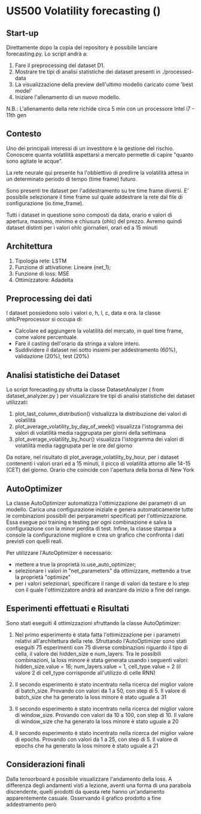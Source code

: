 # US500 Volatility forecasting ()

## Start-up

Direttamente dopo la copia del repository è possibile lanciare forecasting.py.
Lo script andrà a:

1. Fare il preprocessing del dataset D1.
2. Mostrare tre tipi di analisi statistiche dei dataset presenti in ./processed-data
3. La visualizzazione della preview dell'ultimo modello caricato come 'best model'
4. Iniziare l'allenamento di un nuovo modello.

N.B.: L'allenamento della rete richide circa 5 min con un processore Intel i7 - 11th gen

## Contesto

Uno dei principali interessi di un investitore è la gestione del rischio.
Conoscere quanta volatilità aspettarsi a mercato permette di capire "quanto sono agitate le acque".

La rete neurale qui presente ha l'obbiettivo di predirre la volatilità attesa in un determinato periodo di tempo (time frame) futuro.

Sono presenti tre dataset per l'addestramento su tre time frame diversi.
E' possibile selezionare il time frame sul quale addestrare la rete dal file di configurazione (io.time_frame).

Tutti i dataset in questione sono composti da data, orario e valori di apertura, massimo, minimo e chiusura (ohlc) del prezzo.
Avremo quindi dataset distinti per i valori ohlc giornalieri, orari ed a 15 minuti

## Architettura

1. Tipologia rete: LSTM
2. Funzione di attivatione: Lineare (net_1);
3. Funzione di loss: MSE
4. Ottimizzatore: Adadelta

## Preprocessing dei dati

I dataset possiedono solo i valori o, h, l, c, data e ora.
la classe ohlcPreprocessor si occupa di:

- Calcolare ed aggiungere la volatilità del mercato, in quel time frame, come valore percentuale.
- Fare il casting dell'orario da stringa a valore intero.
- Suddividere il dataset nei sotto insiemi per addestramento (60%), validazione (20%), test (20%)

## Analisi statistiche dei Dataset

Lo script forecasting.py sfrutta la classe DatasetAnalyzer ( from dataset_analyzer.py ) per visualizzare tre tipi di analisi statistiche dei dataset utilizzati:

1. plot_last_column_distribution() vistualizza la distribuzione dei valori di volatilità
2. plot_average_volatility_by_day_of_week() visualizza l'istogramma dei valori di volatilità media raggrupata per giorni della settimana
3. plot_average_volatility_by_hour() visualizza l'istogramma dei valori di volatilità media raggrupata per le ore del giorno

Da notare, nel risultato di plot_average_volatility_by_hour, per i dataset contenenti i valori orari ed a 15 minuti, il picco di volatilità
attorno alle 14-15 (CET) del giorno. Orario che coincide con l'apertura della borsa di New York

## AutoOptimizer

La classe AutoOptimizer automatizza l'ottimizzazione dei parametri di un modello.
Carica una configurazione iniziale e genera automaticamente tutte le combinazioni possibili dei perparametri specificati per l'ottimizzazione.
Essa esegue poi training e testing per ogni combinazione e salva la configurazione con la minor perdita di test.
Infine, la classe stampa a console la configurazione migliore e crea un grafico che confronta i dati previsti con quelli reali.

Per utilizzare l'AutoOptimizer è necessario:

- mettere a true la proprietà io.use_auto_optimizer;
- selezionare i valori in "net_parameters" da ottimizzare, mettendo a true la proprietà "optimize"
- per i valori selezionari, specificare il range di valori da testare e lo step con il quale l'ottimizzatore andrà ad avanzare da inizio a fine del range.

## Esperimenti effettuati e Risultati

Sono stati eseguiti 4 ottimizzazioni sfruttando la classe AutoOptimizer:

1. Nel primo esperimento è stata fatta l'ottimizzazione per i parametri relativi all'architettura della rete.
   Sfruttando l'AutoOptimizer sono stati eseguiti 75 esperimenti con 75 diverse combinazioni riguardo il tipo di cella, il valore dei hidden_size e num_layers.
   Tra le possibili combinazioni, la loss minore è stata generata usando i seguenti valori: hidden_size.value = 16; num_layers.value = 1, cell_type.value = 2
   (il valore 2 di cell_type corrisponde all'utilizzo di celle RNN)

2. Il secondo esperimento è stato incentrato nella ricerca del miglior valore di batch_size. Provando con valori da 1 a 50, con step di 5.
   Il valore di batch_size che ha generato la loss minore è stato uguale a 31

3. Il secondo esperimento è stato incentrato nella ricerca del miglior valore di window_size. Provando con valori da 10 a 100, con step di 10.
   Il valore di window_size che ha generato la loss minore è stato uguale a 20

4. Il secondo esperimento è stato incentrato nella ricerca del miglior valore di epochs. Provando con valori da 1 a 25, con step di 5.
   Il valore di epochs che ha generato la loss minore è stato uguale a 21

## Considerazioni finali

Dalla tensorboard è possibile visualizzare l'andamento della loss. A differenza degli andamenti visti a lezione, aventi una forma di una parabola discendente,
quelli prodotti da questa rete hanno un'andamento apparentemente casuale. Osservando il grafico prodotto a fine addestramento però
